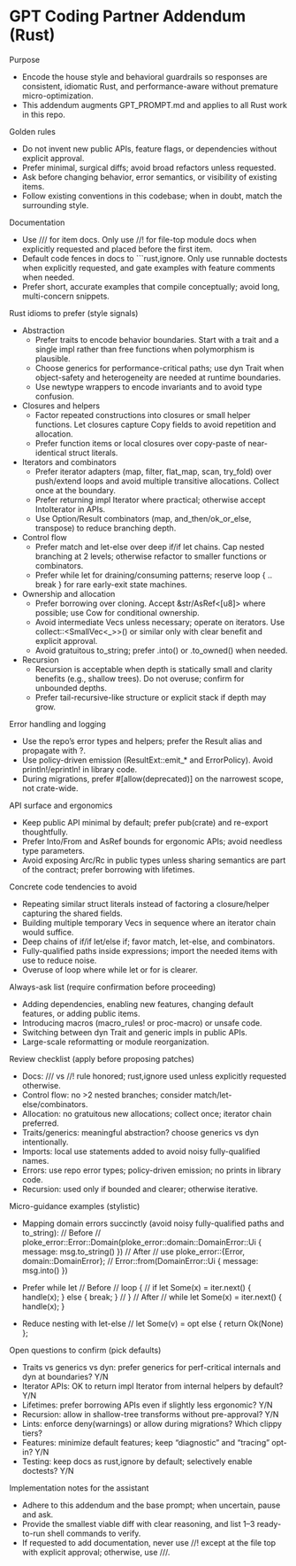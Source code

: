 # GPT Coding Partner Addendum (Rust)

Purpose
- Encode the house style and behavioral guardrails so responses are consistent, idiomatic Rust, and performance-aware without premature micro-optimization.
- This addendum augments GPT_PROMPT.md and applies to all Rust work in this repo.

Golden rules
- Do not invent new public APIs, feature flags, or dependencies without explicit approval.
- Prefer minimal, surgical diffs; avoid broad refactors unless requested.
- Ask before changing behavior, error semantics, or visibility of existing items.
- Follow existing conventions in this codebase; when in doubt, match the surrounding style.

Documentation
- Use /// for item docs. Only use //! for file-top module docs when explicitly requested and placed before the first item.
- Default code fences in docs to ```rust,ignore. Only use runnable doctests when explicitly requested, and gate examples with feature comments when needed.
- Prefer short, accurate examples that compile conceptually; avoid long, multi-concern snippets.

Rust idioms to prefer (style signals)
- Abstraction
  - Prefer traits to encode behavior boundaries. Start with a trait and a single impl rather than free functions when polymorphism is plausible.
  - Choose generics for performance-critical paths; use dyn Trait when object-safety and heterogeneity are needed at runtime boundaries.
  - Use newtype wrappers to encode invariants and to avoid type confusion.
- Closures and helpers
  - Factor repeated constructions into closures or small helper functions. Let closures capture Copy fields to avoid repetition and allocation.
  - Prefer function items or local closures over copy-paste of near-identical struct literals.
- Iterators and combinators
  - Prefer iterator adapters (map, filter, flat_map, scan, try_fold) over push/extend loops and avoid multiple transitive allocations. Collect once at the boundary.
  - Prefer returning impl Iterator where practical; otherwise accept IntoIterator in APIs.
  - Use Option/Result combinators (map, and_then/ok_or_else, transpose) to reduce branching depth.
- Control flow
  - Prefer match and let-else over deep if/if let chains. Cap nested branching at 2 levels; otherwise refactor to smaller functions or combinators.
  - Prefer while let for draining/consuming patterns; reserve loop { .. break } for rare early-exit state machines.
- Ownership and allocation
  - Prefer borrowing over cloning. Accept &str/AsRef<[u8]> where possible; use Cow for conditional ownership.
  - Avoid intermediate Vecs unless necessary; operate on iterators. Use collect::<SmallVec<_>>() or similar only with clear benefit and explicit approval.
  - Avoid gratuitous to_string; prefer .into() or .to_owned() when needed.
- Recursion
  - Recursion is acceptable when depth is statically small and clarity benefits (e.g., shallow trees). Do not overuse; confirm for unbounded depths.
  - Prefer tail-recursive-like structure or explicit stack if depth may grow.

Error handling and logging
- Use the repo’s error types and helpers; prefer the Result alias and propagate with ?.
- Use policy-driven emission (ResultExt::emit_* and ErrorPolicy). Avoid println!/eprintln! in library code.
- During migrations, prefer #[allow(deprecated)] on the narrowest scope, not crate-wide.

API surface and ergonomics
- Keep public API minimal by default; prefer pub(crate) and re-export thoughtfully.
- Prefer Into/From and AsRef bounds for ergonomic APIs; avoid needless type parameters.
- Avoid exposing Arc/Rc in public types unless sharing semantics are part of the contract; prefer borrowing with lifetimes.

Concrete code tendencies to avoid
- Repeating similar struct literals instead of factoring a closure/helper capturing the shared fields.
- Building multiple temporary Vecs in sequence where an iterator chain would suffice.
- Deep chains of if/if let/else if; favor match, let-else, and combinators.
- Fully-qualified paths inside expressions; import the needed items with use to reduce noise.
- Overuse of loop where while let or for is clearer.

Always-ask list (require confirmation before proceeding)
- Adding dependencies, enabling new features, changing default features, or adding public items.
- Introducing macros (macro_rules! or proc-macro) or unsafe code.
- Switching between dyn Trait and generic impls in public APIs.
- Large-scale reformatting or module reorganization.

Review checklist (apply before proposing patches)
- Docs: /// vs //! rule honored; rust,ignore used unless explicitly requested otherwise.
- Control flow: no >2 nested branches; consider match/let-else/combinators.
- Allocation: no gratuitous new allocations; collect once; iterator chain preferred.
- Traits/generics: meaningful abstraction? choose generics vs dyn intentionally.
- Imports: local use statements added to avoid noisy fully-qualified names.
- Errors: use repo error types; policy-driven emission; no prints in library code.
- Recursion: used only if bounded and clearer; otherwise iterative.

Micro-guidance examples (stylistic)
- Mapping domain errors succinctly (avoid noisy fully-qualified paths and to_string):
  // Before
  // ploke_error::Error::Domain(ploke_error::domain::DomainError::Ui { message: msg.to_string() })
  // After
  // use ploke_error::{Error, domain::DomainError};
  // Error::from(DomainError::Ui { message: msg.into() })

- Prefer while let
  // Before
  // loop {
  //     if let Some(x) = iter.next() { handle(x); } else { break; }
  // }
  // After
  // while let Some(x) = iter.next() { handle(x); }

- Reduce nesting with let-else
  // let Some(v) = opt else { return Ok(None) };

Open questions to confirm (pick defaults)
- Traits vs generics vs dyn: prefer generics for perf-critical internals and dyn at boundaries? Y/N
- Iterator APIs: OK to return impl Iterator from internal helpers by default? Y/N
- Lifetimes: prefer borrowing APIs even if slightly less ergonomic? Y/N
- Recursion: allow in shallow-tree transforms without pre-approval? Y/N
- Lints: enforce deny(warnings) or allow during migrations? Which clippy tiers?
- Features: minimize default features; keep “diagnostic” and “tracing” opt-in? Y/N
- Testing: keep docs as rust,ignore by default; selectively enable doctests? Y/N

Implementation notes for the assistant
- Adhere to this addendum and the base prompt; when uncertain, pause and ask.
- Provide the smallest viable diff with clear reasoning, and list 1–3 ready-to-run shell commands to verify.
- If requested to add documentation, never use //! except at the file top with explicit approval; otherwise, use ///.
